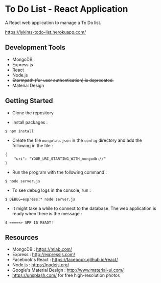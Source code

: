 # To Do List - React Application

A React web application to manage a To Do list.

<https://lykims-todo-list.herokuapp.com/>

## Development Tools

* MongoDB
* Express.js
* React
* Node.js
* ~~Stormpath (for user authentication) is deprecated.~~
* Material Design

## Getting Started

* Clone the repository

* Install packages :

```
$ npm install
```

* Create the file `mongolab.json` in the `config` directory and add the following in the file :

```
{
    "uri": "YOUR_URI_STARTING_WITH_mongodb://"
}
```

* Run the program with the following command :

```
$ node server.js
```

* To see debug logs in the console, run :

```
$ DEBUG=express:* node server.js
```

* It might take a while to connect to the database. The web application is ready when there is the message :

```
$ =====> APP IS READY!
```

## Resources
* MongoDB : <https://mlab.com/>
* Express : <http://expressjs.com/>
* Facebook's React : <https://facebook.github.io/react/>
* Node.js : <https://nodejs.org/>
* Google's Material Design : <http://www.material-ui.com/>
* <https://unsplash.com/> for free high-resolution photos
